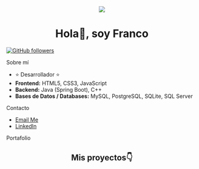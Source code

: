 <div id="header" align="center">
    <img src=![Imagen-Java](https://github.com/gitFrancoln/gitFrancoln/assets/152110317/fff0e844-79af-4e12-9794-b1a68902c305) />
    <h1 align="center">Hola👋, soy Franco</h1>
</div>

[![GitHub followers](https://img.shields.io/github/followers/gitFrancoln?style=social)](https://github.com/gitFrancoln)

 Sobre mí
- ⭐ Desarrollador ⭐
- **Frontend:** HTML5, CSS3, JavaScript
- **Backend:** Java (Spring Boot), C++
- **Bases de Datos / Databases:** MySQL, PostgreSQL, SQLite, SQL Server

 Contacto

- [Email Me](mailto:franconunezdev@gmail.com)
- [LinkedIn](https://www.linkedin.com/in/franco-nu%C3%B1ez-4460272b4/)

  
 Portafolio
   <div align="center">
  <h2 align="center">Mis proyectos👇</h2>
</div>
